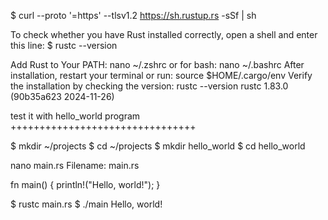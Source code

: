 $ curl --proto '=https' --tlsv1.2 https://sh.rustup.rs -sSf | sh

To check whether you have Rust installed correctly, open a shell and enter this line:
$ rustc --version

Add Rust to Your PATH:
nano ~/.zshrc   or for bash: nano ~/.bashrc
After installation, restart your terminal or run:
source $HOME/.cargo/env
Verify the installation by checking the version:
rustc --version
rustc 1.83.0 (90b35a623 2024-11-26)

test it with hello_world program
++++++++++++++++++++++++++++++++

$ mkdir ~/projects
$ cd ~/projects
$ mkdir hello_world
$ cd hello_world

nano main.rs
Filename: main.rs

fn main() {
    println!("Hello, world!");
}


$ rustc main.rs
$ ./main
Hello, world!
